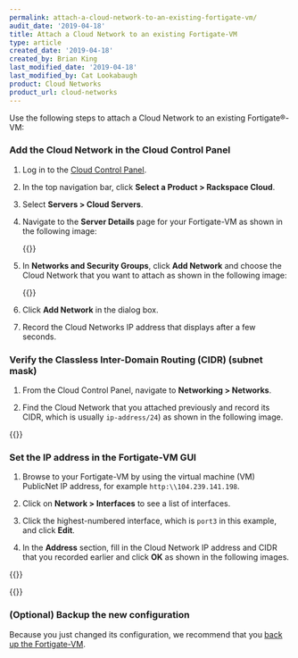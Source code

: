 ```yaml
---
permalink: attach-a-cloud-network-to-an-existing-fortigate-vm/
audit_date: '2019-04-18'
title: Attach a Cloud Network to an existing Fortigate-VM
type: article
created_date: '2019-04-18'
created_by: Brian King
last_modified_date: '2019-04-18'
last_modified_by: Cat Lookabaugh
product: Cloud Networks
product_url: cloud-networks
---
```


Use the following steps to attach a Cloud Network to an existing Fortigate&reg;-VM:

### Add the Cloud Network in the Cloud Control Panel

1. Log in to the [Cloud Control Panel](https://login.rackspace.com).

2. In the top navigation bar, click **Select a Product > Rackspace Cloud**.

3. Select **Servers > Cloud Servers**.

4. Navigate to the **Server Details** page for your Fortigate-VM as shown in the
   following image:

   {{<image src="cloud_servers_details.png" alt="" title="">}}

5. In **Networks and Security Groups**, click **Add Network** and choose the
   Cloud Network that you want to attach as shown in the following image:

   {{<image src="add_network.png" alt="" title="">}}


6. Click **Add Network** in the dialog box.

7. Record the Cloud Networks IP address that displays after a few seconds.

### Verify the Classless Inter-Domain Routing (CIDR) (subnet mask)

1. From the Cloud Control Panel, navigate to **Networking > Networks**.

2. Find the Cloud Network that you attached previously and record its CIDR,
which is usually `ip-address/24`) as shown in the following image.

{{<image src="cloud_networks.png" alt="" title="">}}

### Set the IP address in the Fortigate-VM GUI

1. Browse to your Fortigate-VM by using the virtual machine (VM) PublicNet IP
address, for example `http:\\104.239.141.198`.

2. Click on **Network > Interfaces** to see a list of interfaces.

3. Click the highest-numbered interface, which is `port3` in this example, and
click **Edit**.

4. In the **Address** section, fill in the Cloud Network IP address and CIDR
that you recorded earlier and click **OK** as shown in the following images.

{{<image src="display_fgvm.png" alt="" title="">}}

{{<image src="ipset.png" alt="" title="">}}

### (Optional) Backup the new configuration

Because you just changed its configuration, we recommend that you
[back up the Fortigate-VM](/how-to/back-up-the-fortinet-fortigate-vm/).

